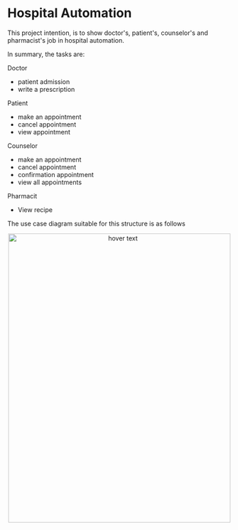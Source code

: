 # Hospital Automation
 This project intention, is to show doctor's, patient's, counselor's and pharmacist's job in hospital automation.
 
 In summary, the tasks are:
 
 Doctor
 - patient admission 
 - write a prescription

 Patient
 - make an appointment
 - cancel appointment
 - view appointment
 
 Counselor
 - make an appointment
 - cancel appointment
 - confirmation appointment
 - view all appointments

 Pharmacit
 - View recipe

The use case diagram suitable for this structure is as follows

<p align="center">
  <img src="https://user-images.githubusercontent.com/82450697/126033738-5a387d7b-a88e-4f91-86f3-983c65525547.png"  width="500px" height="650px" title="hover text">
</p>


